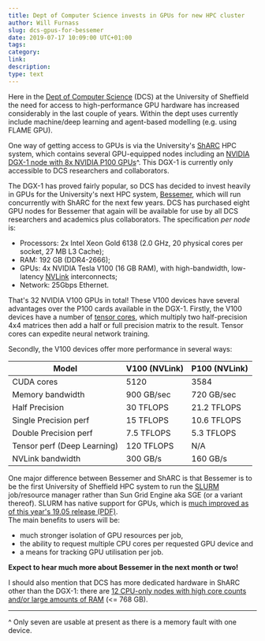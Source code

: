 ```yaml
--- 
title: Dept of Computer Science invests in GPUs for new HPC cluster
author: Will Furnass
slug: dcs-gpus-for-bessemer
date: 2019-07-17 10:09:00 UTC+01:00
tags: 
category: 
link: 
description: 
type: text
---
```


Here in the [Dept of Computer Science][dcs] (DCS) at the University of Sheffield
the need for access to high-performance GPU hardware has increased considerably in the last couple of years. 
Within the dept uses currently include 
machine/deep learning and 
agent-based modelling (e.g. using FLAME GPU).

One way of getting access to GPUs is via the University's [ShARC][sharc] HPC system, 
which contains several GPU-equipped nodes including an [NVIDIA DGX-1 node with 8x NVIDIA P100 GPUs][dgx1]^. 
This DGX-1 is currently only accessible to DCS researchers and collaborators. 

The DGX-1 has proved fairly popular, 
so DCS has decided to invest heavily in GPUs for the University's next HPC system, [Bessemer][bessemer], 
which will run concurrently with ShARC for the next few years. 
DCS has purchased eight GPU nodes for Bessemer that again will be available for use by all DCS researchers and academics plus collaborators.
The specification *per node* is:

* Processors: 2x Intel Xeon Gold 6138 (2.0 GHz, 20 physical cores per socket, 27 MB L3 Cache);
* RAM: 192 GB (DDR4-2666);
* GPUs: 4x NVIDIA Tesla V100 (16 GB RAM), with high-bandwidth, low-latency [NVLink][nvlink] interconnects;
* Network: 25Gbps Ethernet.

That's 32 NVIDIA V100 GPUs in total! 
These V100 devices have several advantages over the P100 cards available in the DGX-1. 
Firstly, the V100 devices have a number of [tensor cores][tensor-cores], 
which multiply two half-precision 4x4 matrices then 
add a half or full precision matrix to the result. 
Tensor cores can expedite neural network training.

Secondly, the V100 devices offer more performance in several ways:


| Model                       | V100 (NVLink) | P100 (NVLink) |
|-----------------------------|---------------|---------------|
| CUDA cores                  | 5120          | 3584          |
| Memory bandwidth            | 900 GB/sec    | 720 GB/sec    |
| Half Precision              | 30 TFLOPS     | 21.2 TFLOPS   |
| Single Precision perf       | 15 TFLOPS     | 10.6 TFLOPS   |
| Double Precision perf       | 7.5 TFLOPS    | 5.3 TFLOPS    |
| Tensor perf (Deep Learning) | 120 TFLOPS    | N/A           |
| NVLink bandwidth            | 300 GB/s      | 160 GB/s      |

One major difference between Bessemer and ShARC is that 
Bessemer is to be the first University of Sheffield HPC system to run the [SLURM][slurm] job/resource manager rather than Sun Grid Engine aka SGE (or a variant thereof).
SLURM has native support for GPUs, which is [much improved as of this year's 19.05 release (PDF)][slurm-19-05].  
The main benefits to users will be:

* much stronger isolation of GPU resources per job, 
* the ability to request multiple CPU cores per requested GPU device and 
* a means for tracking GPU utilisation per job.

**Expect to hear much more about Bessemer in the next month or two!**

I should also mention that DCS has more dedicated hardware in ShARC other than the DGX-1: 
there are [12 CPU-only nodes with high core counts and/or large amounts of RAM][dcs-cpu-nodes] (<= 768 GB).

---

^ Only seven are usable at present as there is a memory fault with one device.

[bessemer]: https://sites.google.com/a/sheffield.ac.uk/rcg/my-blog/introducingsharc2-bessemer
[dcs-cpu-nodes]: http://docs.hpc.shef.ac.uk/en/latest/sharc/groupnodes/
[dcs]: https://www.sheffield.ac.uk/dcs
[dgx1]: http://docs.hpc.shef.ac.uk/en/latest/sharc/groupnodes/dgx-1.html     
[nvlink]: https://www.nvidia.com/en-gb/data-center/nvlink/
[sharc]: http://docs.hpc.shef.ac.uk/en/latest/sharc/index.html
[slurm-19-05]: http://on-demand.gputechconf.com/gtcdc/2018/pdf/dc8214-slurm-workload-management-for-gpu-systems-presented-by-schedmd-llc.pdf
[slurm]: https://slurm.schedmd.com/overview.html
[tensor-cores]: https://www.nvidia.com/en-gb/data-center/tensorcore/
